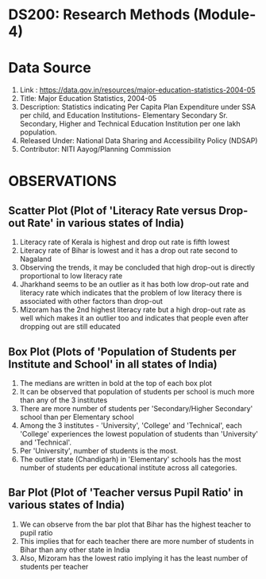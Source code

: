 # DS200: Research Methods (Module-4)
# Data Source
1. Link : https://data.gov.in/resources/major-education-statistics-2004-05
2. Title: Major Education Statistics, 2004-05
3. Description: Statistics indicating Per Capita Plan Expenditure under SSA per child, and Education Institutions- Elementary Secondary Sr. Secondary, Higher and Technical Education Institution per one lakh population.
4. Released Under: National Data Sharing and Accessibility Policy (NDSAP)
5. Contributor: NITI Aayog/Planning Commission

# OBSERVATIONS
## Scatter Plot (Plot of 'Literacy Rate versus Drop-out Rate' in various states of India)
1. Literacy rate of Kerala is highest and drop out rate is fifth lowest
2. Literacy rate of Bihar is lowest and it has a drop out rate second to Nagaland
3. Observing the trends, it may be concluded that high drop-out is directly proportional to low literacy rate
4. Jharkhand seems to be an outlier as it has both low drop-out rate and literacy rate which indicates that the problem of low literacy there is associated with other factors than drop-out 
5. Mizoram has the 2nd highest literacy rate but a high drop-out rate as well which makes it an outlier too and indicates that people even after dropping out are still educated

## Box Plot (Plots of 'Population of Students per Institute and School' in all states of India)
1. The medians are written in bold at the top of each box plot
2. It can be observed that population of students per school is much more than any of the 3 institutes
3. There are more number of students per 'Secondary/Higher Secondary' school than per Elementary school
4. Among the 3 institutes - 'University', 'College' and 'Technical', each 'College' experiences the lowest population of students than 'University' and 'Technical'.
5. Per 'University', number of students is the most.
6. The outlier state (Chandigarh) in 'Elementary' schools has the most number of students per educational institute across all categories.

## Bar Plot (Plot of 'Teacher versus Pupil Ratio' in various states of India)
1. We can observe from the bar plot that Bihar has the highest teacher to pupil ratio
2. This implies that for each teacher there are more number of students in Bihar than any other state in India
3. Also, Mizoram has the lowest ratio implying it has the least number of students per teacher


